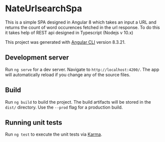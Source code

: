 # NateUrlsearchSpa

This is a simple SPA designed in Angular 8 which takes an input a URL and returns the count of word occurences fetched in the url response. To do this it takes help of REST api designed in Typescript (Nodejs v 10.x)

This project was generated with [Angular CLI](https://github.com/angular/angular-cli) version 8.3.21.

## Development server

Run `ng serve` for a dev server. Navigate to `http://localhost:4200/`. The app will automatically reload if you change any of the source files.

## Build

Run `ng build` to build the project. The build artifacts will be stored in the `dist/` directory. Use the `--prod` flag for a production build.

## Running unit tests

Run `ng test` to execute the unit tests via [Karma](https://karma-runner.github.io).
